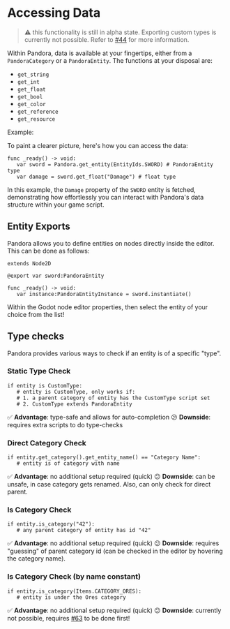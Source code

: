 # Accessing Data

> ⚠️ this functionality is still in alpha state. Exporting custom types is currently not possible. Refer to [#44](https://github.com/bitbrain/pandora/issues/44) for more information.

Within Pandora, data is available at your fingertips, either from a `PandoraCategory` or a `PandoraEntity`. The functions at your disposal are:

- `get_string`
- `get_int`
- `get_float`
- `get_bool`
- `get_color`
- `get_reference`
- `get_resource`

Example:

To paint a clearer picture, here's how you can access the data:

```gdscript
func _ready() -> void:
   var sword = Pandora.get_entity(EntityIds.SWORD) # PandoraEntity type
   var damage = sword.get_float("Damage") # float type
```

In this example, the `Damage` property of the `SWORD` entity is fetched, demonstrating how effortlessly you can interact with Pandora's data structure within your game script.

## Entity Exports

Pandora allows you to define entities on nodes directly inside the editor. This can be done as follows:
```gdscript
extends Node2D

@export var sword:PandoraEntity

func _ready() -> void:
   var instance:PandoraEntityInstance = sword.instantiate()
```
Within the Godot node editor properties, then select the entity of your choice from the list!

## Type checks

Pandora provides various ways to check if an entity is of a specific "type".

### Static Type Check

```gdscript
if entity is CustomType:
   # entity is CustomType, only works if:
   # 1. a parent category of entity has the CustomType script set
   # 2. CustomType extends PandoraEntity
```
✅ **Advantage**: type-safe and allows for auto-completion
😕 **Downside**: requires extra scripts to do type-checks

### Direct Category Check

```gdscript
if entity.get_category().get_entity_name() == "Category Name":
   # entity is of category with name
```

✅ **Advantage**: no additional setup required (quick)
😕 **Downside**: can be unsafe, in case category gets renamed. Also, can only check for direct parent.

### Is Category Check

```gdscript
if entity.is_category("42"):
   # any parent category of entity has id "42"
```

✅ **Advantage**: no additional setup required (quick)
😕 **Downside**: requires "guessing" of parent category id (can be checked in the editor by hovering the category name).

### Is Category Check (by name constant)

```gdscript
if entity.is_category(Items.CATEGORY_ORES):
   # entity is under the Ores category
```

✅ **Advantage**: no additional setup required (quick)
😕 **Downside**: currently not possible, requires [#63](https://github.com/bitbrain/pandora/issues/63) to be done first!